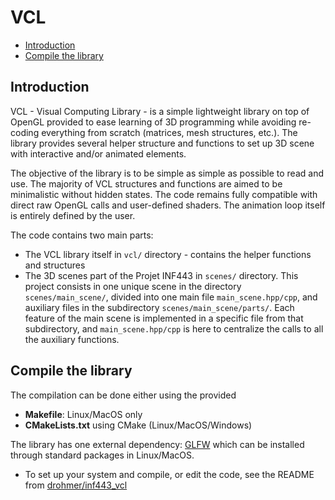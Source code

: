 

# VCL

- [Introduction](#Introduction)
- [Compile the library](#Compilation)


<a name="Introduction"></a>
## Introduction


VCL - Visual Computing Library - is a simple lightweight library on top of OpenGL provided to ease learning of 3D programming while avoiding re-coding everything from scratch (matrices, mesh structures, etc.). The library provides several helper structure and functions to set up 3D scene with interactive and/or animated elements.


The objective of the library is to be simple as simple as possible to read and use.
The majority of VCL structures and functions are aimed to be minimalistic without hidden states. The code remains fully compatible with direct raw OpenGL calls and user-defined shaders. The animation loop itself is entirely defined by the user.


The code contains two main parts:
* The VCL library itself in `vcl/` directory - contains the helper functions and structures
* The 3D scenes part of the Projet INF443 in `scenes/` directory. This project consists in one unique scene in the directory `scenes/main_scene/`, divided into one main file `main_scene.hpp/cpp`, and auxiliary files in the subdirectory `scenes/main_scene/parts/`. Each feature of the main scene is implemented in a specific file from that subdirectory, and `main_scene.hpp/cpp` is here to centralize the calls to all the auxiliary functions.


<a name="Compilation"></a>
## Compile the library



The compilation can be done either using the provided
* **Makefile**: Linux/MacOS only 
* **CMakeLists.txt** using CMake (Linux/MacOS/Windows)


The library has one external dependency: [GLFW](https://www.glfw.org/) which can be installed through standard packages in Linux/MacOS.


* To set up your system and compile, or edit the code, see the README from [drohmer/inf443_vcl](https://github.com/drohmer/inf443_vcl)